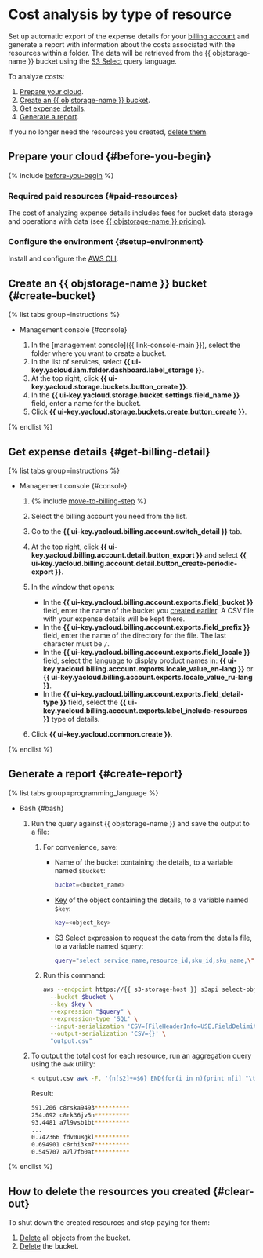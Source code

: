 # Cost analysis by type of resource

Set up automatic export of the expense details for your [billing account](../../billing/concepts/billing-account.md) and generate a report with information about the costs associated with the resources within a folder. The data will be retrieved from the {{ objstorage-name }} bucket using the [S3 Select](../concepts/s3-select-language.md) query language.

To analyze costs:

1. [Prepare your cloud](#before-you-begin).
1. [Create an {{ objstorage-name }} bucket](#create-bucket).
1. [Get expense details](#get-billing-detail).
1. [Generate a report](#create-report).

If you no longer need the resources you created, [delete them](#clear-out).

## Prepare your cloud {#before-you-begin}

{% include [before-you-begin](../../_tutorials/_tutorials_includes/before-you-begin.md) %}


### Required paid resources {#paid-resources}

The cost of analyzing expense details includes fees for bucket data storage and operations with data (see [{{ objstorage-name }} pricing](../pricing.md)).


### Configure the environment {#setup-environment}

Install and configure the [AWS CLI](../tools/aws-cli.md).

## Create an {{ objstorage-name }} bucket {#create-bucket}

{% list tabs group=instructions %}

- Management console {#console}

   1. In the [management console]({{ link-console-main }}), select the folder where you want to create a bucket.
   1. In the list of services, select **{{ ui-key.yacloud.iam.folder.dashboard.label_storage }}**.
   1. At the top right, click **{{ ui-key.yacloud.storage.buckets.button_create }}**.
   1. In the **{{ ui-key.yacloud.storage.bucket.settings.field_name }}** field, enter a name for the bucket.
   1. Click **{{ ui-key.yacloud.storage.buckets.create.button_create }}**.

{% endlist %}

## Get expense details {#get-billing-detail}

{% list tabs group=instructions %}

- Management console {#console}

   1. {% include [move-to-billing-step](../../billing/_includes/move-to-billing-step.md) %}
   1. Select the billing account you need from the list.
   1. Go to the **{{ ui-key.yacloud.billing.account.switch_detail }}** tab.
   1. At the top right, click **{{ ui-key.yacloud.billing.account.detail.button_export }}** and select **{{ ui-key.yacloud.billing.account.detail.button_create-periodic-export }}**.
   1. In the window that opens:

      * In the **{{ ui-key.yacloud.billing.account.exports.field_bucket }}** field, enter the name of the bucket you [created earlier](#create-bucket). A CSV file with your expense details will be kept there.
      * In the **{{ ui-key.yacloud.billing.account.exports.field_prefix }}** field, enter the name of the directory for the file. The last character must be `/`.
      * In the **{{ ui-key.yacloud.billing.account.exports.field_locale }}** field, select the language to display product names in: **{{ ui-key.yacloud.billing.account.exports.locale_value_en-lang }}** or **{{ ui-key.yacloud.billing.account.exports.locale_value_ru-lang }}**.
      * In the **{{ ui-key.yacloud.billing.account.exports.field_detail-type }}** field, select the **{{ ui-key.yacloud.billing.account.exports.label_include-resources }}** type of details.

   1. Click **{{ ui-key.yacloud.common.create }}**.

{% endlist %}

## Generate a report {#create-report}

{% list tabs group=programming_language %}

- Bash {#bash}

   1. Run the query against {{ objstorage-name }} and save the output to a file:

      1. For convenience, save:

         * Name of the bucket containing the details, to a variable named `$bucket`:

            ```bash
            bucket=<bucket_name>
            ```

         * [Key](../concepts/object.md#key) of the object containing the details, to a variable named `$key`:

            ```bash
            key=<object_key>
            ```

         * S3 Select expression to request the data from the details file, to a variable named `$query`:

            ```bash
            query="select service_name,resource_id,sku_id,sku_name,\"date\",cost from S3Object where service_name='Compute Cloud'"
            ```

      1. Run this command:

         ```bash
         aws --endpoint https://{{ s3-storage-host }} s3api select-object-content \
           --bucket $bucket \
           --key $key \
           --expression "$query" \
           --expression-type 'SQL' \
           --input-serialization 'CSV={FileHeaderInfo=USE,FieldDelimiter=,}' \
           --output-serialization 'CSV={}' \
           "output.csv"
         ```

   1. To output the total cost for each resource, run an aggregation query using the `awk` utility:

      ```bash
      < output.csv awk -F, '{n[$2]+=$6} END{for(i in n){print n[i] "\t" i}}' | sort -nrk1
      ```

      Result:

      ```bash
      591.206 c8rska9493**********
      254.092 c8rk36jv5n**********
      93.4481 a7l9vsb1bt**********
      ...
      0.742366 fdv0u8gkl**********
      0.694901 c8rhi3km7**********
      0.545707 a7l7fb0at**********
      ```

{% endlist %}

## How to delete the resources you created {#clear-out}

To shut down the created resources and stop paying for them:

1. [Delete](../operations/objects/delete.md) all objects from the bucket.
1. [Delete](../operations/buckets/delete.md) the bucket.
